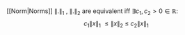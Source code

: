 [[Norm|Norms]] $\|. \|_1 \ , \  \|. \|_2$ are equivalent iff $\exists c_1,c_2>0\in \mathbb{R}:$
$$
c_1 \|x \|_1 \ \leq \|x \|_2 \ \leq \ c_2\|x \|_1 
$$

